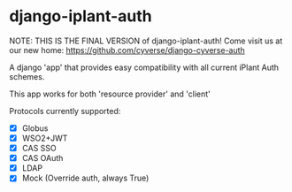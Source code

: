 # django-iplant-auth

NOTE: THIS IS THE FINAL VERSION of django-iplant-auth! Come visit us at our new home:
https://github.com/cyverse/django-cyverse-auth

A django 'app' that provides easy compatibility with
all current iPlant Auth schemes.

This app works for both 'resource provider' and 'client'

Protocols currently supported:
- [x] Globus
- [x] WSO2+JWT
- [x] CAS SSO
- [x] CAS OAuth
- [x] LDAP
- [x] Mock (Override auth, always True)
